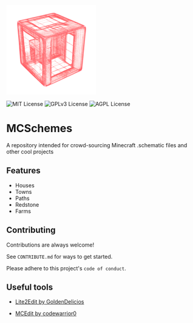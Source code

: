 
![Logo](https://raw.githubusercontent.com/midikeyboard/MCschemes/main/mcslogo_236x236.png)

![MIT License](https://img.shields.io/badge/Schematics-3-ff69b4)
![GPLv3 License](https://img.shields.io/badge/Saves-0-informational)
![AGPL License](https://img.shields.io/badge/Creators-3-critical)


# MCSchemes

A repository intended for crowd-sourcing Minecraft .schematic files and other cool projects



## Features

- Houses
- Towns
- Paths
- Redstone
- Farms



## Contributing

Contributions are always welcome!

See `CONTRIBUTE.md` for ways to get started.

Please adhere to this project's `code of conduct`.


## Useful tools

- [Lite2Edit by GoldenDelicios](https://github.com/GoldenDelicios/Lite2Edit/releases)  

- [MCEdit by codewarrior0](https://github.com/GoldenDelicios/Lite2Edit/releases)


